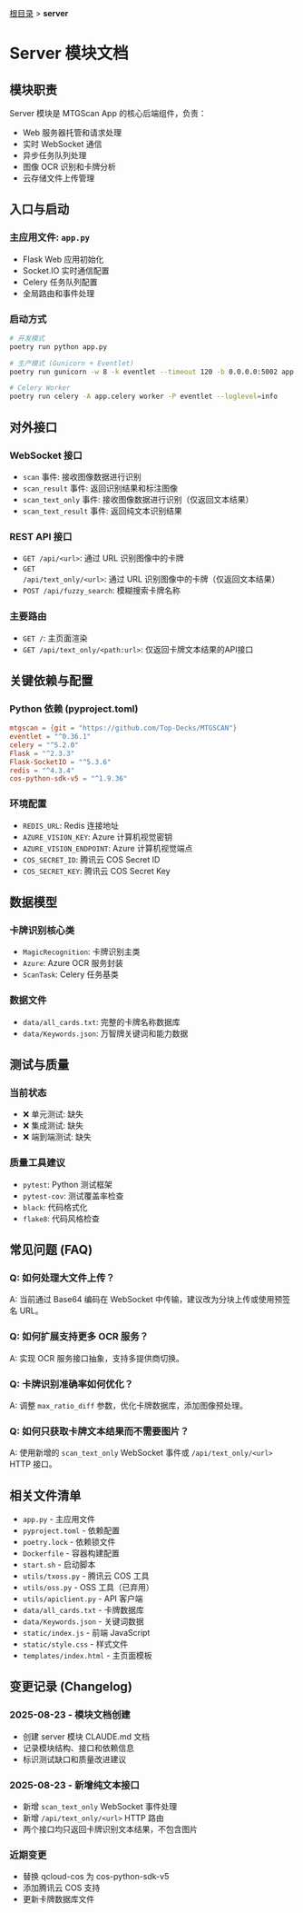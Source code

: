 [根目录](../CLAUDE.md) > **server**

# Server 模块文档

## 模块职责
Server 模块是 MTGScan App 的核心后端组件，负责：
- Web 服务器托管和请求处理
- 实时 WebSocket 通信
- 异步任务队列处理
- 图像 OCR 识别和卡牌分析
- 云存储文件上传管理

## 入口与启动

### 主应用文件: `app.py`
- Flask Web 应用初始化
- Socket.IO 实时通信配置
- Celery 任务队列配置
- 全局路由和事件处理

### 启动方式
```bash
# 开发模式
poetry run python app.py

# 生产模式 (Gunicorn + Eventlet)
poetry run gunicorn -w 8 -k eventlet --timeout 120 -b 0.0.0.0:5002 app:app

# Celery Worker
poetry run celery -A app.celery worker -P eventlet --loglevel=info
```

## 对外接口

### WebSocket 接口
- `scan` 事件: 接收图像数据进行识别
- `scan_result` 事件: 返回识别结果和标注图像
- `scan_text_only` 事件: 接收图像数据进行识别（仅返回文本结果）
- `scan_text_result` 事件: 返回纯文本识别结果

### REST API 接口
- `GET /api/<url>`: 通过 URL 识别图像中的卡牌
- `GET /api/text_only/<url>`: 通过 URL 识别图像中的卡牌（仅返回文本结果）
- `POST /api/fuzzy_search`: 模糊搜索卡牌名称

### 主要路由
- `GET /`: 主页面渲染
- `GET /api/text_only/<path:url>`: 仅返回卡牌文本结果的API接口

## 关键依赖与配置

### Python 依赖 (pyproject.toml)
```toml
mtgscan = {git = "https://github.com/Top-Decks/MTGSCAN"}
eventlet = "^0.36.1"
celery = "^5.2.0"
Flask = "^2.3.3"
Flask-SocketIO = "^5.3.6"
redis = "^4.3.4"
cos-python-sdk-v5 = "^1.9.36"
```

### 环境配置
- `REDIS_URL`: Redis 连接地址
- `AZURE_VISION_KEY`: Azure 计算机视觉密钥
- `AZURE_VISION_ENDPOINT`: Azure 计算机视觉端点
- `COS_SECRET_ID`: 腾讯云 COS Secret ID
- `COS_SECRET_KEY`: 腾讯云 COS Secret Key

## 数据模型

### 卡牌识别核心类
- `MagicRecognition`: 卡牌识别主类
- `Azure`: Azure OCR 服务封装
- `ScanTask`: Celery 任务基类

### 数据文件
- `data/all_cards.txt`: 完整的卡牌名称数据库
- `data/Keywords.json`: 万智牌关键词和能力数据

## 测试与质量

### 当前状态
- ❌ 单元测试: 缺失
- ❌ 集成测试: 缺失  
- ❌ 端到端测试: 缺失

### 质量工具建议
- `pytest`: Python 测试框架
- `pytest-cov`: 测试覆盖率检查
- `black`: 代码格式化
- `flake8`: 代码风格检查

## 常见问题 (FAQ)

### Q: 如何处理大文件上传？
A: 当前通过 Base64 编码在 WebSocket 中传输，建议改为分块上传或使用预签名 URL。

### Q: 如何扩展支持更多 OCR 服务？
A: 实现 OCR 服务接口抽象，支持多提供商切换。

### Q: 卡牌识别准确率如何优化？
A: 调整 `max_ratio_diff` 参数，优化卡牌数据库，添加图像预处理。

### Q: 如何只获取卡牌文本结果而不需要图片？
A: 使用新增的 `scan_text_only` WebSocket 事件或 `/api/text_only/<url>` HTTP 接口。

## 相关文件清单

- `app.py` - 主应用文件
- `pyproject.toml` - 依赖配置
- `poetry.lock` - 依赖锁文件
- `Dockerfile` - 容器构建配置
- `start.sh` - 启动脚本
- `utils/txoss.py` - 腾讯云 COS 工具
- `utils/oss.py` - OSS 工具（已弃用）
- `utils/apiclient.py` - API 客户端
- `data/all_cards.txt` - 卡牌数据库
- `data/Keywords.json` - 关键词数据
- `static/index.js` - 前端 JavaScript
- `static/style.css` - 样式文件
- `templates/index.html` - 主页面模板

## 变更记录 (Changelog)

### 2025-08-23 - 模块文档创建
- 创建 server 模块 CLAUDE.md 文档
- 记录模块结构、接口和依赖信息
- 标识测试缺口和质量改进建议

### 2025-08-23 - 新增纯文本接口
- 新增 `scan_text_only` WebSocket 事件处理
- 新增 `/api/text_only/<url>` HTTP 路由
- 两个接口均只返回卡牌识别文本结果，不包含图片

### 近期变更
- 替换 qcloud-cos 为 cos-python-sdk-v5
- 添加腾讯云 COS 支持
- 更新卡牌数据库文件